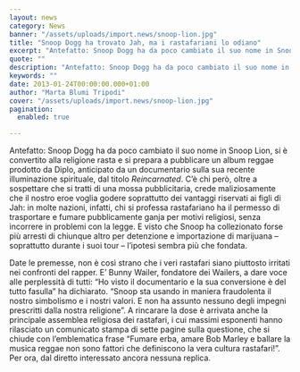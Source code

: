 ```yaml
---
layout: news
category: News
banner: "/assets/uploads/import.news/snoop-lion.jpg"
title: "Snoop Dogg ha trovato Jah, ma i rastafariani lo odiano"
excerpt: "Antefatto: Snoop Dogg ha da poco cambiato il suo nome in Snoop Lion, si è convertito alla religione rasta e si prepara a pubblicare un album reggae prodotto da Diplo, anticipato da un documentario sulla sua recente illuminazione spirituale, dal titolo Reincarnated. C’è chi però, oltre a sospettare che si tratti di una mossa pubblicitaria, [&hellip"
quote: ""
description: "Antefatto: Snoop Dogg ha da poco cambiato il suo nome in Snoop Lion, si è convertito alla religione rasta e si prepara a pubblicare un album reggae prodotto da Diplo, anticipato da un documentario sulla sua recente illuminazione spirituale, dal titolo Reincarnated. C’è chi però, oltre a sospettare che si tratti di una mossa pubblicitaria, [&hellip"
keywords: ""
date: 2013-01-24T00:00:00.000+01:00
author: "Marta Blumi Tripodi"
cover: "/assets/uploads/import.news/snoop-lion.jpg"
pagination:
  enabled: true

---
```


Antefatto: Snoop Dogg ha da poco cambiato il suo nome in Snoop Lion, si è convertito alla religione rasta e si prepara a pubblicare un album reggae prodotto da Diplo, anticipato da un documentario sulla sua recente illuminazione spirituale, dal titolo _Reincarnated_. C’è chi però, oltre a sospettare che si tratti di una mossa pubblicitaria, crede maliziosamente che il nostro eroe voglia godere soprattutto dei vantaggi riservati ai figli di Jah: in molte nazioni, infatti, chi si professa rastafariano ha il permesso di trasportare e fumare pubblicamente ganja per motivi religiosi, senza incorrere in problemi con la legge. E visto che Snoop ha collezionato forse più arresti di chiunque altro per detenzione e importazione di marijuana – soprattutto durante i suoi tour – l’ipotesi sembra più che fondata.

Date le premesse, non è così strano che i veri rastafari siano piuttosto irritati nei confronti del rapper. E’ Bunny Wailer, fondatore dei Wailers, a dare voce alle perplessità di tutti: “Ho visto il documentario e la sua conversione è del tutto fasulla” ha dichiarato. “Snoop sta usando in maniera fraudolenta il nostro simbolismo e i nostri valori. E non ha assunto nessuno degli impegni prescritti dalla nostra religione”. A rincarare la dose è arrivata anche la principale assemblea religiosa dei rastafari, i cui massimi esponenti hanno rilasciato un comunicato stampa di sette pagine sulla questione, che si chiude con l’emblematica frase “Fumare erba, amare Bob Marley e ballare la musica reggae non sono fattori che definiscono la vera cultura rastafari!”. Per ora, dal diretto interessato ancora nessuna replica.